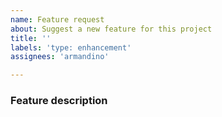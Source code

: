 ```yaml
---
name: Feature request
about: Suggest a new feature for this project
title: ''
labels: 'type: enhancement'
assignees: 'armandino'

---
```


### Feature description

<!--
Please describe the new feature and provide examples, if applicable
-->

